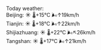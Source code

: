 Today weather:  
Beijing: ☀️   🌡️+15°C 🌬️↑19km/h  
Tianjin: ☀️   🌡️+18°C 🌬️↑22km/h  
Shijiazhuang: ☀️   🌡️+22°C 🌬️↖26km/h  
Tangshan: ☀️   🌡️+17°C 🌬️↑21km/h  
